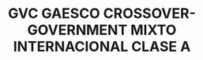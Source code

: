 ---
layout: fund
title: GVC GAESCO CROSSOVER-GOVERNMENT MIXTO INTERNACIONAL CLASE A
isin: ES0143562082
---